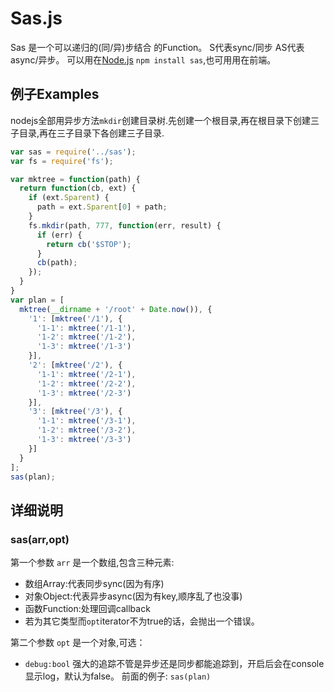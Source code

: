 # Sas.js
Sas 是一个可以递归的(同/异)步结合 的Function。
S代表sync/同步 AS代表async/异步。
可以用在[Node.js](http://nodejs.org) `npm install sas`,也可用用在前端。

## 例子Examples
nodejs全部用异步方法`mkdir`创建目录树.先创建一个根目录,再在根目录下创建三子目录,再在三子目录下各创建三子目录.
```javascript
var sas = require('../sas');
var fs = require('fs');

var mktree = function(path) {
  return function(cb, ext) {
    if (ext.Sparent) {
      path = ext.Sparent[0] + path;
    }
    fs.mkdir(path, 777, function(err, result) {
      if (err) {
        return cb('$STOP');
      }
      cb(path);
    });
  }
}
var plan = [
  mktree(__dirname + '/root' + Date.now()), {
    '1': [mktree('/1'), {
      '1-1': mktree('/1-1'),
      '1-2': mktree('/1-2'),
      '1-3': mktree('/1-3')
    }],
    '2': [mktree('/2'), {
      '1-1': mktree('/2-1'),
      '1-2': mktree('/2-2'),
      '1-3': mktree('/2-3')
    }],
    '3': [mktree('/3'), {
      '1-1': mktree('/3-1'),
      '1-2': mktree('/3-2'),
      '1-3': mktree('/3-3')
    }]
  }
];
sas(plan);
```
## 详细说明

### sas(arr,opt)
第一个参数 `arr` 是一个数组,包含三种元素:

- 数组Array:代表同步sync(因为有序)
- 对象Object:代表异步async(因为有key,顺序乱了也没事)
- 函数Function:处理回调callback
- 若为其它类型而`opt`iterator不为true的话，会抛出一个错误。

第二个参数 `opt` 是一个对象,可选：

- `debug:bool` 强大的追踪不管是异步还是同步都能追踪到，开启后会在console显示log，默认为false。
前面的例子:
`sas(plan)`